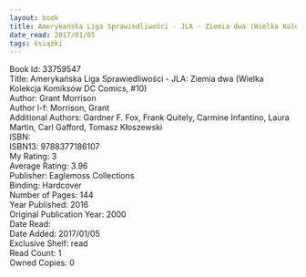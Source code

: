 ```yaml
---
layout: book
title: Amerykańska Liga Sprawiedliwości - JLA - Ziemia dwa (Wielka Kolekcja Komiksów DC Comics,  no. 10)
date_read: 2017/01/05
tags: książki
---
```


Book Id: 33759547<br />
Title: Amerykańska Liga Sprawiedliwości - JLA: Ziemia dwa (Wielka Kolekcja Komiksów DC Comics, #10)<br />
Author: Grant Morrison<br />
Author l-f: Morrison, Grant<br />
Additional Authors: Gardner F. Fox, Frank Quitely, Carmine Infantino, Laura   Martin, Carl Gafford, Tomasz Kłoszewski<br />
ISBN: <br />
ISBN13: 9788377186107<br />
My Rating: 3<br />
Average Rating: 3.96<br />
Publisher: Eaglemoss Collections<br />
Binding: Hardcover<br />
Number of Pages: 144<br />
Year Published: 2016<br />
Original Publication Year: 2000<br />
Date Read: <br />
Date Added: 2017/01/05<br />
Exclusive Shelf: read<br />
Read Count: 1<br />
Owned Copies: 0<br />


